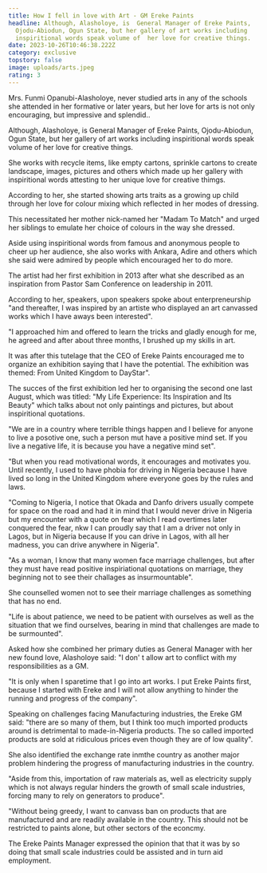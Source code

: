 ```yaml
---
title: How I fell in love with Art - GM Ereke Paints
headline: Although, Alasholoye, is  General Manager of Ereke Paints,
  Ojodu-Abiodun, Ogun State, but her gallery of art works including
  inspiritional words speak volume of  her love for creative things.
date: 2023-10-26T10:46:38.222Z
category: exclusive
topstory: false
image: uploads/arts.jpeg
rating: 3
---
```

Mrs. Funmi Opanubi-Alasholoye, never studied arts in any of the schools she attended in her formative or later years, but her love for  arts is  not only encouraging, but impressive and splendid..



Although, Alasholoye, is  General Manager of Ereke Paints, Ojodu-Abiodun, Ogun State, but her gallery of art works including inspiritional words speak volume of  her love for creative things.



She works with recycle items, like empty cartons, sprinkle cartons to create landscape,  images,  pictures and others which made up her gallery with inspiritional words attesting to her unique love for creative thimgs.



According to her, she started showing arts traits as a growing up child through her love for colour mixing which reflected in her modes of dressing.



This necessitated  her mother nick-named her "Madam To Match"  and urged her siblings to emulate her choice of colours in the way she dressed.



Aside using inspiritional words from famous and anonymous people to cheer up her audience,  she also works with Ankara, Adire and others which she said were admired by people which encouraged her to do more.



The artist had her first exhibition in 2013 after what she described as an inspiration from Pastor Sam Conference on leadership in 2011.



According to her, speakers, upon speakers spoke about enterpreneurship "and thereafter, I was  inspired by an artiste who displayed an art canvassed works which I have aways been interested".



"I approached him and offered to learn the tricks and gladly enough for me, he agreed and after about three months, I brushed up my skills in art.



It was after this tutelage that the CEO of Ereke Paints encouraged me to organize an exhibition saying that I have the potential. The exhibition was themed: From United Kingdom to DayStar".



The succes of the first exhibition led her to organising the second one last August, which was titled: "My Life Experience: Its Inspiration and Its Beauty" which talks about not only paintings and pictures, but about inspiritional quotations.



"We are in a country where terrible things happen and I believe for anyone to live a posotive one, such a person mut have a positive mind set. If you live a negative life, it is because you have a negative mind set".



"But when you read motivational words, it encourages and motivates you. Until recently, I used to have phobia for driving in Nigeria because I have lived so long in the United Kingdom where everyone goes by the rules and laws.



"Coming to Nigeria, I notice that Okada and Danfo drivers usually compete for space on the road and had it in mind that I would never drive in Nigeria but my encounter with a quote on fear which I read overtimes later conquered the fear, nkw I can proudly say that I am a driver not only in Lagos, but in Nigeria because If you can drive in Lagos, with all her madness, you can drive anywhere in Nigeria".



"As a woman, I know that many women face marriage challenges, but after they must have read positive  inspiriational quotations on marriage, they beginning not to see their challages as insurmountable".



She counselled women not to see their marriage  challenges as something that has no end. 



"Life is about patience, we need to be patient with ourselves as well as the situation that we find ourselves, bearing in mind that challenges are made to be surmounted".



Asked how she combined her primary duties as General Manager with her new found love, Alasholoye said: "I don' t allow art to conflict with my responsibilities as a GM.



"It is only when I sparetime that I go into art works. I put Ereke Paints first, because I started with Ereke and I will not allow anything to hinder the running and progress of the company".



Speaking on challenges facing Manufacturing industries, the Ereke GM said: "there are so many of them, but I think too much imported products around is detrimental to made-in-Nigeria products. The so called imported  products are sold at ridiculous prices even though they are of low quality".



She also identified the exchange rate inmthe country as another major problem hindering the progress of manufacturing industries in the country.



"Aside from this, importation of raw materials as, well as electricity supply which is not always regular  hinders the growth of small scale industries, forcing many to rely on generators to produce".



"Without being greedy, I want to canvass ban on products that are manufactured  and are readily available in the country. This should not be restricted to paints alone, but other sectors of the econcmy.



The Ereke Paints Manager expressed the opinion that that it was by so doing that small scale industries could be assisted and in turn aid employment.